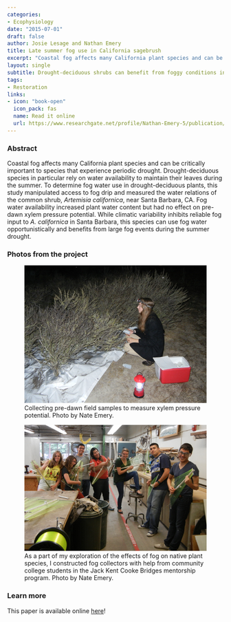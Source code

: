 ```yaml
---
categories:
- Ecophysiology
date: "2015-07-01"
draft: false
author: Josie Lesage and Nathan Emery
title: Late summer fog use in California sagebrush
excerpt: "Coastal fog affects many California plant species and can be critically important to species that experience periodic drought. To determine fog water use in drought-deciduous plants, we manipulated access to fog drip and measured the water relations of the common shrub, *Artemisia californica*, near Santa Barbara, CA."
layout: single
subtitle: Drought-deciduous shrubs can benefit from foggy conditions in the late summer.
tags:
- Restoration
links:
- icon: "book-open"
  icon_pack: fas
  name: Read it online
  url: https://www.researchgate.net/profile/Nathan-Emery-5/publication/280987149_Late_Summer_Fog_Use_In_The_Drought_Deciduous_Shrub_Artemisia_californica_Asteraceae/links/56b3775d08ae1f8aa45346f1/Late-Summer-Fog-Use-In-The-Drought-Deciduous-Shrub-Artemisia-californica-Asteraceae.pdf
---
```


### Abstract

Coastal fog affects many California plant species and can be critically important to species that experience periodic drought. Drought-deciduous species in particular rely on water availability to maintain their leaves during the summer. To determine fog water use in drought-deciduous plants, this study manipulated access to fog drip and measured the water relations of the common shrub, *Artemisia californica*, near Santa Barbara, CA. Fog water availability increased plant water content but had no effect on pre-dawn xylem pressure potential. While climatic variability inhibits reliable fog input to *A. californica* in Santa Barbara, this species can use fog water opportunistically and benefits from large fog events during the summer drought.

### Photos from the project

<figure><img src="predawns.png">
<figcaption>Collecting pre-dawn field samples to measure xylem pressure potential. Photo by Nate Emery.</figcaption>
</figure>

<p>

<figure><img src="jkc3.png">
<figcaption>As a part of my exploration of the effects of fog on native plant species, I constructed fog collectors with help from community college students in the Jack Kent Cooke Bridges mentorship program. Photo by Nate Emery.</figcaption>
</figure>


### Learn more

This paper is available online  [here](https://www.researchgate.net/profile/Nathan-Emery-5/publication/280987149_Late_Summer_Fog_Use_In_The_Drought_Deciduous_Shrub_Artemisia_californica_Asteraceae/links/56b3775d08ae1f8aa45346f1/Late-Summer-Fog-Use-In-The-Drought-Deciduous-Shrub-Artemisia-californica-Asteraceae.pdf)!
